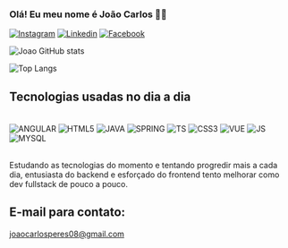 
### Olá! Eu meu nome é João Carlos 👋🏻


[![Instagram](https://img.shields.io/badge/Instagram-E4405F?style=for-the-badge&logo=instagram&logoColor=white)](https://www.instagram.com/joao_peres8/)
[![Linkedin](https://img.shields.io/badge/LinkedIn-0077B5?style=for-the-badge&logo=linkedin&logoColor=white)](https://www.linkedin.com/in/joão-carlos-4661451aa/)
[![Facebook](https://img.shields.io/badge/Facebook-1877F2?style=for-the-badge&logo=facebook&logoColor=white)](https://www.facebook.com/profile.php?id=100009424099867)

![Joao GitHub stats](https://github-readme-stats.vercel.app/api?username=J0AO0&show_icons=true&theme=tokyonight)

![Top Langs](https://github-readme-stats.vercel.app/api/top-langs/?username=J0AO0&layout=compact&theme=tokyonight)

## Tecnologias usadas no dia a dia

<div style="display: inline_block"><br/>
  <img align="center" alt="ANGULAR" src="https://img.shields.io/badge/Angular-DD0031?style=for-the-badge&logo=angular&logoColor=white"/>
  <img align="center" alt="HTML5" src="https://img.shields.io/badge/HTML5-E34F26?style=for-the-badge&logo=html5&logoColor=white" />
  <img align="center" alt="JAVA" src="https://img.shields.io/badge/Java-ED8B00?style=for-the-badge&logo=openjdk&logoColor=white"/>
  <img align="center" alt="SPRING" src="https://img.shields.io/badge/Spring-6DB33F?style=for-the-badge&logo=spring&logoColor=white"/>
  <img align="center" alt="TS" src="https://img.shields.io/badge/TypeScript-007ACC?style=for-the-badge&logo=typescript&logoColor=white"/>
  <img align="center" alt="CSS3" src="https://img.shields.io/badge/CSS3-1572B6?style=for-the-badge&logo=css3&logoColor=white" />
  <img align="center" alt="VUE" src="https://img.shields.io/badge/Vue.js-35495E?style=for-the-badge&logo=vue.js&logoColor=4FC08D"/>
  <img align="center" alt="JS" src="https://img.shields.io/badge/JavaScript-323330?style=for-the-badge&logo=javascript&logoColor=F7DF1E"/>
  <img mt="5px" align="center" alt="MYSQL" src="https://img.shields.io/badge/MySQL-00000F?style=for-the-badge&logo=mysql&logoColor=white"/>

</div><br/>

Estudando as tecnologias do momento e tentando progredir mais a cada dia, entusiasta do backend e esforçado do frontend tento melhorar como dev fullstack de pouco a pouco.

## E-mail para contato:
joaocarlosperes08@gmail.com

